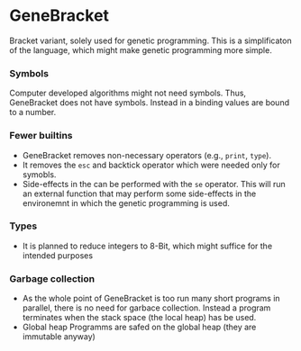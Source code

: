 # GeneBracket
Bracket variant, solely used for genetic programming.
This is a simplificaton of the language, which might make genetic programming
more simple.


### Symbols
Computer developed algorithms might not need symbols. Thus, GeneBracket does
not have symbols. Instead in a binding values are bound to a number.

### Fewer builtins
- GeneBracket removes non-necessary operators (e.g., `print`, `type`). 
- It removes the `esc` and backtick operator which were needed only for symobls.
- Side-effects in the can be performed with the `se` operator. This will run an 
  external function that may perform some side-effects in the environemnt
  in which the genetic programming is used.

### Types
- It is planned to reduce integers to 8-Bit, which might suffice for the intended
purposes


### Garbage collection
- As the whole point of GeneBracket is too run many short programs in parallel, 
there is no need for garbace collection. Instead a program terminates when the
stack space (the local heap) has be used.
- Global heap
Programms are safed on the global heap (they are immutable anyway)
